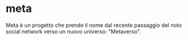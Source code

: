 # meta
Meta è un progetto che prende il nome dal recente passaggio del noto social network verso un nuovo universo: "Metaverso".

